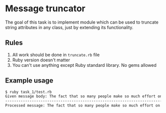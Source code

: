 # Message truncator

The goal of this task is to implement module which can be used to truncate string attributes in any class, just by extending its functionality.

## Rules
1. All work should be done in `truncate.rb` file
2. Ruby version doesn't matter
3. You can't use anything except Ruby standard library. No gems allowed

## Example usage
```bash
$ ruby task_1/test.rb
Given message body: The fact that so many people make so much effort on the internet to make other random people from around the world laugh/feel better is a great achievement of the human race.
--------------------------------------------------------------------------------
Processed message: The fact that so many people make so much effort on the internet to make other random people from around the world laugh...

```
